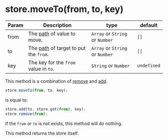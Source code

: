 # store.moveTo(from, to, key)

| **Param** | **Description** | **type** | **default** |
| --- | --- | --- | --- |
| from  | The [path](https://github.com/Jimmy-YMJ/jsonstore-js#about-the-path-param) of value to move. | `Array` or `String` or `Number` | `[]` |
| to  | The [path](https://github.com/Jimmy-YMJ/jsonstore-js#about-the-path-param) of target to put the `from`. | `Array` or `String` or `Number` | `[]`|
| key | The key for the `from` value in `to`. | `String` or `Number` | `undefined` |

This method is a combination of [remove](https://github.com/Jimmy-YMJ/jsonstore-js/blob/master/docs/REMOVE.md) and [add](https://github.com/Jimmy-YMJ/jsonstore-js/blob/master/docs/ADD.md).

```javascript
store.moveTo(from, to, key);
```
is equal to:
```javascript
store.add(to, store.get(from), key);
store.remove(from);
```
If the `from` or `to` is not exists, this method will do nothing.

This method returns the store itself.
